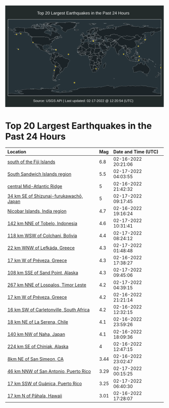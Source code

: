 ![Map](./map.png)

# Top 20 Largest Earthquakes in the Past 24 Hours

| Location | Mag | Date and Time (UTC) |
|:---|:---|:---|
| [south of the Fiji Islands](https://earthquake.usgs.gov/earthquakes/eventpage/us7000glex) | 6.8 | 02-16-2022 20:21:06 |
| [South Sandwich Islands region](https://earthquake.usgs.gov/earthquakes/eventpage/us7000glk2) | 5.5 | 02-17-2022 04:03:55 |
| [central Mid-Atlantic Ridge](https://earthquake.usgs.gov/earthquakes/eventpage/us7000glga) | 5 | 02-16-2022 21:42:32 |
| [34 km SE of Shizunai-furukawachō, Japan](https://earthquake.usgs.gov/earthquakes/eventpage/us7000gllk) | 5 | 02-17-2022 09:17:45 |
| [Nicobar Islands, India region](https://earthquake.usgs.gov/earthquakes/eventpage/us7000gleq) | 4.7 | 02-16-2022 19:16:24 |
| [142 km NNE of Tobelo, Indonesia](https://earthquake.usgs.gov/earthquakes/eventpage/us7000gllr) | 4.6 | 02-17-2022 10:31:41 |
| [118 km WSW of Colchani, Bolivia](https://earthquake.usgs.gov/earthquakes/eventpage/us7000gllf) | 4.4 | 02-17-2022 08:24:12 |
| [22 km WNW of Lefkáda, Greece](https://earthquake.usgs.gov/earthquakes/eventpage/us7000gliz) | 4.3 | 02-17-2022 01:48:48 |
| [17 km W of Préveza, Greece](https://earthquake.usgs.gov/earthquakes/eventpage/us7000gld4) | 4.3 | 02-16-2022 17:38:27 |
| [108 km SSE of Sand Point, Alaska](https://earthquake.usgs.gov/earthquakes/eventpage/us7000glln) | 4.3 | 02-17-2022 09:45:06 |
| [267 km NNE of Lospalos, Timor Leste](https://earthquake.usgs.gov/earthquakes/eventpage/us7000glki) | 4.2 | 02-17-2022 04:39:15 |
| [17 km W of Préveza, Greece](https://earthquake.usgs.gov/earthquakes/eventpage/us7000glg3) | 4.2 | 02-16-2022 21:21:14 |
| [16 km SW of Carletonville, South Africa](https://earthquake.usgs.gov/earthquakes/eventpage/us7000glbl) | 4.2 | 02-16-2022 12:32:15 |
| [18 km NE of La Serena, Chile](https://earthquake.usgs.gov/earthquakes/eventpage/us7000glhm) | 4.1 | 02-16-2022 23:59:26 |
| [140 km NW of Naha, Japan](https://earthquake.usgs.gov/earthquakes/eventpage/us7000gleb) | 4.1 | 02-16-2022 18:09:36 |
| [224 km SE of Chiniak, Alaska](https://earthquake.usgs.gov/earthquakes/eventpage/us7000glbq) | 4 | 02-16-2022 12:47:15 |
| [8km NE of San Simeon, CA](https://earthquake.usgs.gov/earthquakes/eventpage/nc73693841) | 3.44 | 02-16-2022 23:02:47 |
| [46 km NNW of San Antonio, Puerto Rico](https://earthquake.usgs.gov/earthquakes/eventpage/pr71335208) | 3.29 | 02-17-2022 00:15:25 |
| [17 km SSW of Guánica, Puerto Rico](https://earthquake.usgs.gov/earthquakes/eventpage/pr71335248) | 3.25 | 02-17-2022 06:40:30 |
| [17 km N of Pāhala, Hawaii](https://earthquake.usgs.gov/earthquakes/eventpage/hv72919467) | 3.01 | 02-16-2022 17:28:07 |
